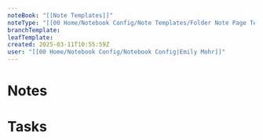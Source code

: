 ```yaml
---
noteBook: "[[Note Templates]]"
noteType: "[[00 Home/Notebook Config/Note Templates/Folder Note Page Template|Folder Note]]"
branchTemplate: 
leafTemplate: 
created: 2025-03-11T10:55:59Z
user: "[[00 Home/Notebook Config/Notebook Config|Emily Mohr]]"
---
```

# Notes
# Tasks
